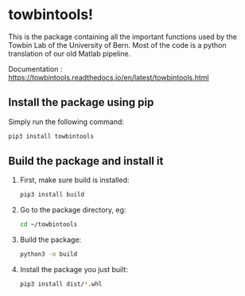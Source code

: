 # towbintools!

This is the package containing all the important functions used by the Towbin Lab of the University of Bern.
Most of the code is a python translation of our old Matlab pipeline.

Documentation : <https://towbintools.readthedocs.io/en/latest/towbintools.html>
## Install the package using pip

Simply run the following command:

```bash
pip3 install towbintools
```

## Build the package and install it

1. First, make sure build is installed:

   ```bash
   pip3 install build

   ```

2. Go to the package directory, eg:

   ```bash
   cd ~/towbintools

   ```

3. Build the package:

   ```bash
   python3 -m build

   ```

4. Install the package you just built:

   ```bash
   pip3 install dist/*.whl
   ```
